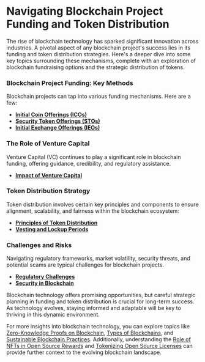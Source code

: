 # Navigating Blockchain Project Funding and Token Distribution

The rise of blockchain technology has sparked significant innovation across industries. A pivotal aspect of any blockchain project's success lies in its funding and token distribution strategies. Here's a deeper dive into some key topics surrounding these mechanisms, complete with an exploration of blockchain fundraising options and the strategic distribution of tokens.

### Blockchain Project Funding: Key Methods

Blockchain projects can tap into various funding mechanisms. Here are a few:

- **[Initial Coin Offerings (ICOs)](https://cointelegraph.com/ico-101/what-is-an-ico)**
- **[Security Token Offerings (STOs)](https://www.coindesk.com/learn/2020/06/18/what-is-a-security-token-offering-sto/)**
- **[Initial Exchange Offerings (IEOs)](https://www.nasdaq.com/articles/what-are-initial-exchange-offerings-ieo-and-why-they-are-gaining-popularity-2019-06-06)**

### The Role of Venture Capital

Venture Capital (VC) continues to play a significant role in blockchain funding, offering guidance, credibility, and regulatory assistance.

- **[Impact of Venture Capital](https://pitchbook.com/news/articles/blockchain-use-cases-across-industries)**

### Token Distribution Strategy

Token distribution involves certain key principles and components to ensure alignment, scalability, and fairness within the blockchain ecosystem:

- **[Principles of Token Distribution](https://cointelegraph.com/news/the-complete-beginners-guide-to-cryptocurrency-token-economics-what-is-tokenomics/)**
- **[Vesting and Lockup Periods](https://blockonomi.com/token-vesting-lockups-guide/)**

### Challenges and Risks

Navigating regulatory frameworks, market volatility, security threats, and potential scams are typical challenges for blockchain projects.

- **[Regulatory Challenges](https://www.forbes.com/sites/forbesbusinesscouncil/2021/02/17/blockchain-regulatory-challenges-in-2021-how-businesses-can-adapt-to-new-standards/)**
- **[Security in Blockchain](https://builtin.com/blockchain/blockchain-security)**

Blockchain technology offers promising opportunities, but careful strategic planning in funding and token distribution is crucial for long-term success. As technology evolves, staying informed and adaptable will be key to thriving in this dynamic environment.

For more insights into blockchain technology, you can explore topics like [Zero-Knowledge Proofs on Blockchain](https://www.license-token.com/wiki/zero-knowledge-proofs-on-blockchain), [Types of Blockchains](https://www.license-token.com/wiki/types-of-blockchains), and [Sustainable Blockchain Practices](https://www.license-token.com/wiki/sustainable-blockchain-practices). Additionally, understanding the [Role of NFTs in Open Source Rewards](https://www.license-token.com/wiki/the-role-of-nf-ts-in-open-source-rewards) and [Tokenizing Open Source Licenses](https://www.license-token.com/wiki/tokenizing-open-source-licenses) can provide further context to the evolving blockchain landscape.